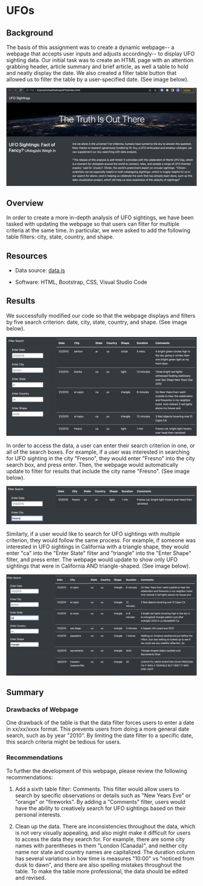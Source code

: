 # UFOs

## Background

The basis of this assignment was to create a dynamic webpage-- a webpage that accepts user inputs and adjusts accordingly-- to display UFO sighting data. Our initial task was to create an HTML page with an attention grabbing header, article summary and brief article, as well a table to hold and neatly display the date. We also created a filter table button that allowed us to filter the table by a user-specified date. (See image below).

![webpage](https://github.com/MichaelaAnastasiaAustin/UFOs/blob/main/static/images/webpage_img.png)

## Overview

In order to create a more in-depth analysis of UFO sightings, we have been tasked with updating the webpage so that users can filter for multiple criteria at the same time. In particular, we were asked to add the following table filters: city, state, country, and shape.

## Resources

- Data source: [data.js](https://github.com/MichaelaAnastasiaAustin/UFOs/blob/main/static/js/data.js) 

- Software: HTML, Bootstrap, CSS, Visual Studio Code

## Results
We successfully modified our code so that the webpage displays and filters by five search criterion: date, city, state, country, and shape. (See image below).

![allfilters](https://github.com/MichaelaAnastasiaAustin/UFOs/blob/main/static/images/all-filters.png)

In order to access the data, a user can enter their search criterion in one, or all of the search boxes. For example, if a user was interested in searching for UFO sighting in the city "Fresno", they would enter "Fresno" into the city search box, and press enter. Then, the webpage would automatically update to filter for results that include the city name "Fresno". (See image below).

![fresno](https://github.com/MichaelaAnastasiaAustin/UFOs/blob/main/static/images/fresno-filter.png)

Similarly, if a user would like to search for UFO sightings with multiple criterion, they would follow the same process. For example, if someone was interested in UFO sightings in California with a triangle shape, they would enter "ca" into the "Enter State" filter and "triangle" into the "Enter Shape" filter, and press enter. The webpage would update to show only UFO sightings that were in California AND triangle-shaped. (See image below).

![tri-ca](https://github.com/MichaelaAnastasiaAustin/UFOs/blob/main/static/images/triangle-ca-filters.png)


## Summary

### Drawbacks of Webpage
One drawback of the table is that the data filter forces users to enter a date in xx/xx/xxxx format. This prevents users from doing a more general date search, such as by year "2010". By limiting the date filter to a specific date, this search criteria might be tedious for users.

### Recommendations
To further the development of this webpage, please review the following recommendations: 
1. Add a sixth table filter: Comments. This filter would allow users to search by specific observations or details such as "New Years Eve" or "orange" or "fireworks". By adding a "Comments" filter, users would have the ability to creatively search for UFO sightings based on their personal interests.

2. Clean up the data. There are inconsistencies throughout the data, which is not very visually appealing, and also might make it difficult for users to access the data they search for. For example, there are some city names with parentheses in them "London (Canada)", and neither city name nor state and country names are capitalized. The duration column has several variations in how time is measures "10:00" vs "noticed from dusk to dawn", and there are also spelling mistakes throughout the table. To make the table more professional, the data should be edited and revised.


